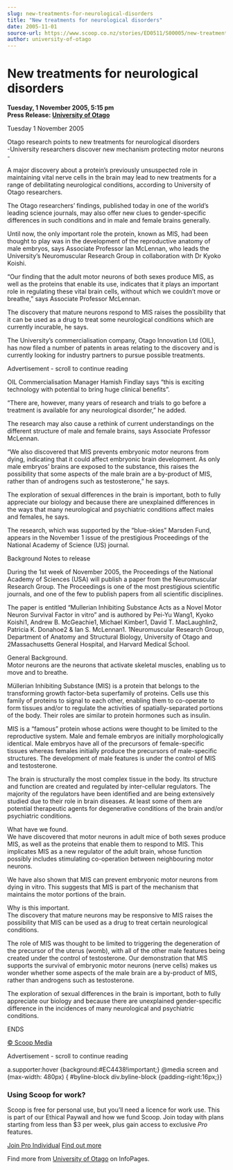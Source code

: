 ```yaml
---
slug: new-treatments-for-neurological-disorders
title: "New treatments for neurological disorders"
date: 2005-11-01
source-url: https://www.scoop.co.nz/stories/ED0511/S00005/new-treatments-for-neurological-disorders.htm
author: university-of-otago
---
```

New treatments for neurological disorders
=========================================

**Tuesday, 1 November 2005, 5:15 pm**  
**Press Release: [University of Otago](https://info.scoop.co.nz/University_of_Otago)**

Tuesday 1 November 2005

Otago research points to new treatments for neurological disorders  
\-University researchers discover new mechanism protecting motor neurons -

A major discovery about a protein’s previously unsuspected role in maintaining vital nerve cells in the brain may lead to new treatments for a range of debilitating neurological conditions, according to University of Otago researchers.

The Otago researchers’ findings, published today in one of the world’s leading science journals, may also offer new clues to gender-specific differences in such conditions and in male and female brains generally.

Until now, the only important role the protein, known as MIS, had been thought to play was in the development of the reproductive anatomy of male embryos, says Associate Professor Ian McLennan, who leads the University’s Neuromuscular Research Group in collaboration with Dr Kyoko Koishi.

“Our finding that the adult motor neurons of both sexes produce MIS, as well as the proteins that enable its use, indicates that it plays an important role in regulating these vital brain cells, without which we couldn’t move or breathe,” says Associate Professor McLennan.

The discovery that mature neurons respond to MIS raises the possibility that it can be used as a drug to treat some neurological conditions which are currently incurable, he says.

The University’s commercialisation company, Otago Innovation Ltd (OIL), has now filed a number of patents in areas relating to the discovery and is currently looking for industry partners to pursue possible treatments.

Advertisement - scroll to continue reading





OIL Commercialisation Manager Hamish Findlay says “this is exciting technology with potential to bring huge clinical benefits”.

“There are, however, many years of research and trials to go before a treatment is available for any neurological disorder,” he added.

The research may also cause a rethink of current understandings on the different structure of male and female brains, says Associate Professor McLennan.

“We also discovered that MIS prevents embryonic motor neurons from dying, indicating that it could affect embryonic brain development. As only male embryos’ brains are exposed to the substance, this raises the possibility that some aspects of the male brain are a by-product of MIS, rather than of androgens such as testosterone,” he says.

The exploration of sexual differences in the brain is important, both to fully appreciate our biology and because there are unexplained differences in the ways that many neurological and psychiatric conditions affect males and females, he says.

The research, which was supported by the “blue-skies” Marsden Fund, appears in the November 1 issue of the prestigious Proceedings of the National Academy of Science (US) journal.

Background Notes to release

During the 1st week of November 2005, the Proceedings of the National Academy of Sciences (USA) will publish a paper from the Neuromuscular Research Group. The Proceedings is one of the most prestigious scientific journals, and one of the few to publish papers from all scientific disciplines.

The paper is entitled “Mullerian Inhibiting Substance Acts as a Novel Motor Neuron Survival Factor in vitro” and is authored by Pei-Yu Wang1, Kyoko Koishi1, Andrew B. McGeachie1, Michael Kimber1, David T. MacLaughlin2, Patricia K. Donahoe2 & Ian S. McLennan1. 1Neuromuscular Research Group, Department of Anatomy and Structural Biology, University of Otago and 2Massachusetts General Hospital, and Harvard Medical School.

General Background.  
Motor neurons are the neurons that activate skeletal muscles, enabling us to move and to breathe.

Müllerian Inhibiting Substance (MIS) is a protein that belongs to the transforming growth factor-beta superfamily of proteins. Cells use this family of proteins to signal to each other, enabling them to co-operate to form tissues and/or to regulate the activities of spatially-separated portions of the body. Their roles are similar to protein hormones such as insulin.

MIS is a “famous” protein whose actions were thought to be limited to the reproductive system. Male and female embryos are initially morphologically identical. Male embryos have all of the precursors of female-specific tissues whereas females initially produce the precursors of male-specific structures. The development of male features is under the control of MIS and testosterone.

The brain is structurally the most complex tissue in the body. Its structure and function are created and regulated by inter-cellular regulators. The majority of the regulators have been identified and are being extensively studied due to their role in brain diseases. At least some of them are potential therapeutic agents for degenerative conditions of the brain and/or psychiatric conditions.

What have we found.  
We have discovered that motor neurons in adult mice of both sexes produce MIS, as well as the proteins that enable them to respond to MIS. This implicates MIS as a new regulator of the adult brain, whose function possibly includes stimulating co-operation between neighbouring motor neurons.

We have also shown that MIS can prevent embryonic motor neurons from dying in vitro. This suggests that MIS is part of the mechanism that maintains the motor portions of the brain.

Why is this important.  
The discovery that mature neurons may be responsive to MIS raises the possibility that MIS can be used as a drug to treat certain neurological conditions.

The role of MIS was thought to be limited to triggering the degeneration of the precursor of the uterus (womb), with all of the other male features being created under the control of testosterone. Our demonstration that MIS supports the survival of embryonic motor neurons (nerve cells) makes us wonder whether some aspects of the male brain are a by-product of MIS, rather than androgens such as testosterone.

The exploration of sexual differences in the brain is important, both to fully appreciate our biology and because there are unexplained gender-specific difference in the incidences of many neurological and psychiatric conditions.

ENDS

[© Scoop Media](http://www.scoop.co.nz/about/terms.html)  

Advertisement - scroll to continue reading



a.supporter:hover {background:#EC4438!important;} @media screen and (max-width: 480px) { #byline-block div.byline-block {padding-right:16px;}}

### Using Scoop for work?

Scoop is free for personal use, but you’ll need a licence for work use. This is part of our Ethical Paywall and how we fund Scoop. Join today with plans starting from less than $3 per week, plus gain access to exclusive _Pro_ features.  
  
[Join Pro Individual](https://pro.scoop.co.nz/Individual/?from=ProIn24) [Find out more](https://pro.scoop.co.nz/using-scoop-for-work/?from=ProIn24)

Find more from [University of Otago](https://info.scoop.co.nz/University_of_Otago) on InfoPages.
